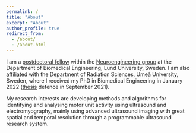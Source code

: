 ```yaml
---
permalink: /
title: "About"
excerpt: "About"
author_profile: true
redirect_from: 
  - /about/
  - /about.html
---
```


I am a [postdoctoral fellow](https://portal.research.lu.se/en/persons/robin-rohl%C3%A9n) within the [Neuroengineering group](https://bme.lth.se/research-pages/neuroengineering/neuroengineering/) at the Department of Biomedical Engineering, Lund University, Sweden. I am also [affiliated](https://www.umu.se/en/staff/robin-rohlen/) with the Department of Radiation Sciences, Umeå University, Sweden, where I received my PhD in Biomedical Engineering in January 2022 ([thesis](https://urn.kb.se/resolve?urn=urn:nbn:se:umu:diva-187016) defence in September 2021).

My research interests are developing methods and algorithms for identifying and analysing motor unit activity using ultrasound and electromyography, mainly using advanced ultrasound imaging with great spatial and temporal resolution through a programmable ultrasound research system.
